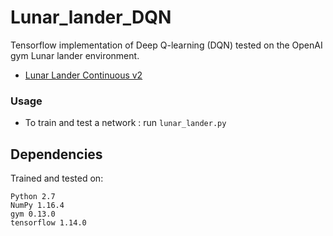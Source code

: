 # Lunar_lander_DQN

Tensorflow implementation of Deep Q-learning (DQN) tested on the OpenAI gym Lunar lander environment.

- [Lunar Lander Continuous v2](http://gym.openai.com/envs/LunarLanderContinuous-v2/) 

### Usage
- To train and test a network : run `lunar_lander.py`

## Dependencies
Trained and tested on:
```
Python 2.7
NumPy 1.16.4
gym 0.13.0
tensorflow 1.14.0

```

